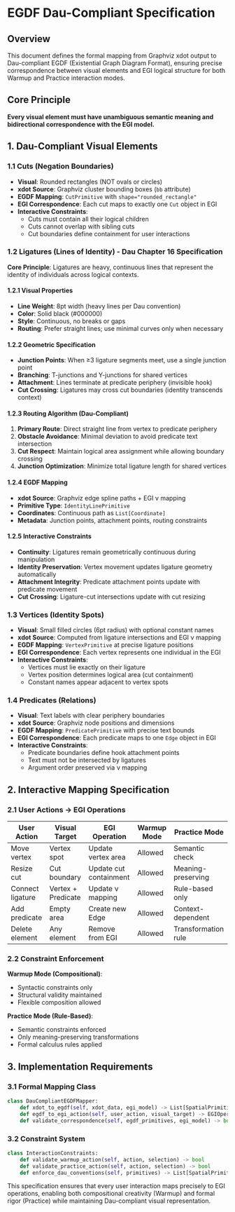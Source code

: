 # EGDF Dau-Compliant Specification

## Overview

This document defines the formal mapping from Graphviz xdot output to Dau-compliant EGDF (Existential Graph Diagram Format), ensuring precise correspondence between visual elements and EGI logical structure for both Warmup and Practice interaction modes.

## Core Principle

**Every visual element must have unambiguous semantic meaning and bidirectional correspondence with the EGI model.**

## 1. Dau-Compliant Visual Elements

### 1.1 Cuts (Negation Boundaries)
- **Visual**: Rounded rectangles (NOT ovals or circles)
- **xdot Source**: Graphviz cluster bounding boxes (`bb` attribute)
- **EGDF Mapping**: `CutPrimitive` with `shape="rounded_rectangle"`
- **EGI Correspondence**: Each cut maps to exactly one `Cut` object in EGI
- **Interactive Constraints**:
  - Cuts must contain all their logical children
  - Cuts cannot overlap with sibling cuts
  - Cut boundaries define containment for user interactions

### 1.2 Ligatures (Lines of Identity) - Dau Chapter 16 Specification

**Core Principle**: Ligatures are heavy, continuous lines that represent the identity of individuals across logical contexts.

#### 1.2.1 Visual Properties
- **Line Weight**: 8pt width (heavy lines per Dau convention)
- **Color**: Solid black (#000000)
- **Style**: Continuous, no breaks or gaps
- **Routing**: Prefer straight lines; use minimal curves only when necessary

#### 1.2.2 Geometric Specification
- **Junction Points**: When ≥3 ligature segments meet, use a single junction point
- **Branching**: T-junctions and Y-junctions for shared vertices
- **Attachment**: Lines terminate at predicate periphery (invisible hook)
- **Cut Crossing**: Ligatures may cross cut boundaries (identity transcends context)

#### 1.2.3 Routing Algorithm (Dau-Compliant)
1. **Primary Route**: Direct straight line from vertex to predicate periphery
2. **Obstacle Avoidance**: Minimal deviation to avoid predicate text intersection
3. **Cut Respect**: Maintain logical area assignment while allowing boundary crossing
4. **Junction Optimization**: Minimize total ligature length for shared vertices

#### 1.2.4 EGDF Mapping
- **xdot Source**: Graphviz edge spline paths + EGI ν mapping
- **Primitive Type**: `IdentityLinePrimitive`
- **Coordinates**: Continuous path as `List[Coordinate]`
- **Metadata**: Junction points, attachment points, routing constraints

#### 1.2.5 Interactive Constraints
- **Continuity**: Ligatures remain geometrically continuous during manipulation
- **Identity Preservation**: Vertex movement updates ligature geometry automatically
- **Attachment Integrity**: Predicate attachment points update with predicate movement
- **Cut Crossing**: Ligature-cut intersections update with cut resizing

### 1.3 Vertices (Identity Spots)
- **Visual**: Small filled circles (6pt radius) with optional constant names
- **xdot Source**: Computed from ligature intersections and EGI ν mapping
- **EGDF Mapping**: `VertexPrimitive` at precise ligature positions
- **EGI Correspondence**: Each vertex represents one individual in the EGI
- **Interactive Constraints**:
  - Vertices must lie exactly on their ligature
  - Vertex position determines logical area (cut containment)
  - Constant names appear adjacent to vertex spots

### 1.4 Predicates (Relations)
- **Visual**: Text labels with clear periphery boundaries
- **xdot Source**: Graphviz node positions and dimensions
- **EGDF Mapping**: `PredicatePrimitive` with precise text bounds
- **EGI Correspondence**: Each predicate maps to one `Edge` object in EGI
- **Interactive Constraints**:
  - Predicate boundaries define hook attachment points
  - Text must not be intersected by ligatures
  - Argument order preserved via ν mapping

## 2. Interactive Mapping Specification

### 2.1 User Actions → EGI Operations

| User Action | Visual Target | EGI Operation | Warmup Mode | Practice Mode |
|-------------|---------------|---------------|-------------|---------------|
| Move vertex | Vertex spot | Update vertex area | Allowed | Semantic check |
| Resize cut | Cut boundary | Update cut containment | Allowed | Meaning-preserving |
| Connect ligature | Vertex + Predicate | Update ν mapping | Allowed | Rule-based only |
| Add predicate | Empty area | Create new Edge | Allowed | Context-dependent |
| Delete element | Any element | Remove from EGI | Allowed | Transformation rule |

### 2.2 Constraint Enforcement

**Warmup Mode (Compositional)**:
- Syntactic constraints only
- Structural validity maintained
- Flexible composition allowed

**Practice Mode (Rule-Based)**:
- Semantic constraints enforced
- Only meaning-preserving transformations
- Formal calculus rules applied

## 3. Implementation Requirements

### 3.1 Formal Mapping Class
```python
class DauCompliantEGDFMapper:
    def xdot_to_egdf(self, xdot_data, egi_model) -> List[SpatialPrimitive]
    def egdf_to_egi_action(self, user_action, visual_target) -> EGIOperation
    def validate_correspondence(self, egdf_primitives, egi_model) -> bool
```

### 3.2 Constraint System
```python
class InteractionConstraints:
    def validate_warmup_action(self, action, selection) -> bool
    def validate_practice_action(self, action, selection) -> bool
    def enforce_dau_conventions(self, primitives) -> List[SpatialPrimitive]
```

This specification ensures that every user interaction maps precisely to EGI operations, enabling both compositional creativity (Warmup) and formal rigor (Practice) while maintaining Dau-compliant visual representation.
